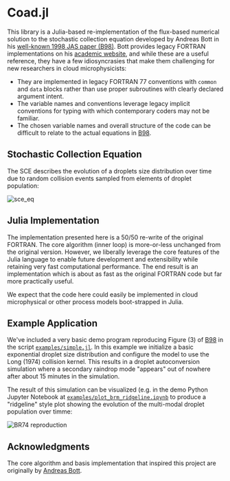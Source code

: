 # Coad.jl

This library is a Julia-based re-implementation of the flux-based numerical
solution to the stochastic collection equation developed by Andreas Bott in
his [well-known 1998 JAS paper (B98)][B98]. Bott provides legacy FORTRAN
implementations on his [academic website][bott_fortran], and while these are a
useful reference, they have a few idiosyncrasies that make them challenging
for new researchers in cloud microphysicists: 

- They are implemented in legacy FORTRAN 77 conventions with `common` and `data`
  blocks rather than use proper subroutines with clearly declared argument
  intent.
- The variable names and conventions leverage legacy implicit conventions for
  typing with which contemporary coders may not be familiar.
- The chosen variable names and overall structure of the code can be difficult
  to relate to the actual equations in [B98][].

## Stochastic Collection Equation

The SCE describes the evolution of a droplets size distribution over time due to
random collision events sampled from elements of droplet population:

![sce_eq](https://latex.codecogs.com/svg.image?\begin{align*}\frac{\partial&space;n(x,t)}{\partial&space;t}&space;&=&space;\int\limits_{x_0}^{x_1}&space;n(x_c,&space;t)K(x_c,x')n(x',&space;t)\,dx'&space;\\&space;&-&space;\int\limits_{x_0}^\infty&space;n(x,t)K(x,&space;x')n(x',t)\,&space;dx'\end{align*}&space;)

## Julia Implementation

The implementation presented here is a 50/50 re-write of the original FORTRAN.
The core algorithm (inner loop) is more-or-less unchanged from the original
version. However, we liberally leverage the core features of the Julia language
to enable future development and extensibility while retaining very fast
computational performance. The end result is an implementation which is about
as fast as the original FORTRAN code but far more practically useful.

We expect that the code here could easily be implemented in cloud microphysical
or other process models boot-strapped in Julia.

## Example Application

We've included a very basic demo program reproducing Figure (3) of [B98][] in
the script [`examples/simple.jl`](). In this example we initialize a basic
exponential droplet size distribution and configure the model to use the Long
(1974) collision kernel. This results in a droplet autoconversion simulation
where a secondary raindrop mode "appears" out of nowhere after about 15 minutes
in the simulation.

The result of this simulation can be visualized (e.g. in the demo Python Jupyter
Notebook at [`examples/plot_brm_ridgeline.ipynb`]() to produce a "ridgeline"
style plot showing the evolution of the multi-modal droplet population over
timme:

![BR74 reproduction](/examples/br74_example.pngexamples/br74_example.png)

## Acknowledgments

The core algorithm and basis implementation that inspired this project are
originally by [Andreas Bott](mailto:a.bott@uni-bonn.de).

[B98]: https://doi.org/10.1175/1520-0469(1998)055<2284:AFMFTN>2.0.CO;2
[bott_fortran]: https://www2.meteo.uni-bonn.de/forschung/gruppen/tgwww/people/abott/fortran/fortran_english.html